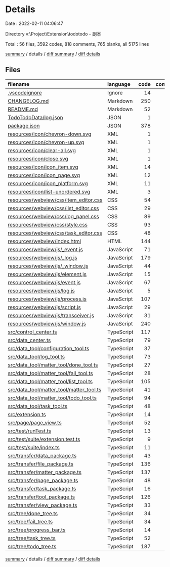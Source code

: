 # Details

Date : 2022-02-11 04:06:47

Directory v:\Project\Extension\todotodo - 副本

Total : 56 files,  3592 codes, 818 comments, 765 blanks, all 5175 lines

[summary](results.md) / details / [diff summary](diff.md) / [diff details](diff-details.md)

## Files
| filename | language | code | comment | blank | total |
| :--- | :--- | ---: | ---: | ---: | ---: |
| [.vscodeignore](/.vscodeignore) | Ignore | 14 | 0 | 0 | 14 |
| [CHANGELOG.md](/CHANGELOG.md) | Markdown | 250 | 6 | 49 | 305 |
| [README.md](/README.md) | Markdown | 52 | 0 | 14 | 66 |
| [TodoTodoData/log.json](/TodoTodoData/log.json) | JSON | 1 | 0 | 0 | 1 |
| [package.json](/package.json) | JSON | 378 | 0 | 0 | 378 |
| [resources/icon/chevron-down.svg](/resources/icon/chevron-down.svg) | XML | 1 | 0 | 0 | 1 |
| [resources/icon/chevron-up.svg](/resources/icon/chevron-up.svg) | XML | 1 | 0 | 0 | 1 |
| [resources/icon/clear-all.svg](/resources/icon/clear-all.svg) | XML | 1 | 0 | 0 | 1 |
| [resources/icon/close.svg](/resources/icon/close.svg) | XML | 1 | 0 | 0 | 1 |
| [resources/icon/icon_item.svg](/resources/icon/icon_item.svg) | XML | 14 | 1 | 1 | 16 |
| [resources/icon/icon_page.svg](/resources/icon/icon_page.svg) | XML | 12 | 1 | 1 | 14 |
| [resources/icon/icon_platform.svg](/resources/icon/icon_platform.svg) | XML | 11 | 1 | 1 | 13 |
| [resources/icon/list-unordered.svg](/resources/icon/list-unordered.svg) | XML | 3 | 0 | 1 | 4 |
| [resources/webview/css/item_editor.css](/resources/webview/css/item_editor.css) | CSS | 54 | 0 | 21 | 75 |
| [resources/webview/css/list_editor.css](/resources/webview/css/list_editor.css) | CSS | 29 | 0 | 10 | 39 |
| [resources/webview/css/log_panel.css](/resources/webview/css/log_panel.css) | CSS | 89 | 0 | 34 | 123 |
| [resources/webview/css/style.css](/resources/webview/css/style.css) | CSS | 93 | 2 | 42 | 137 |
| [resources/webview/css/task_editor.css](/resources/webview/css/task_editor.css) | CSS | 48 | 0 | 19 | 67 |
| [resources/webview/index.html](/resources/webview/index.html) | HTML | 144 | 16 | 25 | 185 |
| [resources/webview/js/_event.js](/resources/webview/js/_event.js) | JavaScript | 71 | 20 | 20 | 111 |
| [resources/webview/js/_log.js](/resources/webview/js/_log.js) | JavaScript | 179 | 12 | 21 | 212 |
| [resources/webview/js/_window.js](/resources/webview/js/_window.js) | JavaScript | 44 | 15 | 10 | 69 |
| [resources/webview/js/element.js](/resources/webview/js/element.js) | JavaScript | 15 | 24 | 5 | 44 |
| [resources/webview/js/event.js](/resources/webview/js/event.js) | JavaScript | 67 | 45 | 18 | 130 |
| [resources/webview/js/log.js](/resources/webview/js/log.js) | JavaScript | 5 | 3 | 3 | 11 |
| [resources/webview/js/process.js](/resources/webview/js/process.js) | JavaScript | 107 | 7 | 18 | 132 |
| [resources/webview/js/script.js](/resources/webview/js/script.js) | JavaScript | 29 | 23 | 8 | 60 |
| [resources/webview/js/transceiver.js](/resources/webview/js/transceiver.js) | JavaScript | 31 | 8 | 10 | 49 |
| [resources/webview/js/window.js](/resources/webview/js/window.js) | JavaScript | 240 | 43 | 42 | 325 |
| [src/control_center.ts](/src/control_center.ts) | TypeScript | 117 | 22 | 30 | 169 |
| [src/data_center.ts](/src/data_center.ts) | TypeScript | 79 | 0 | 17 | 96 |
| [src/data_tool/configuration_tool.ts](/src/data_tool/configuration_tool.ts) | TypeScript | 37 | 11 | 6 | 54 |
| [src/data_tool/log_tool.ts](/src/data_tool/log_tool.ts) | TypeScript | 73 | 14 | 16 | 103 |
| [src/data_tool/matter_tool/done_tool.ts](/src/data_tool/matter_tool/done_tool.ts) | TypeScript | 27 | 8 | 7 | 42 |
| [src/data_tool/matter_tool/fail_tool.ts](/src/data_tool/matter_tool/fail_tool.ts) | TypeScript | 28 | 9 | 7 | 44 |
| [src/data_tool/matter_tool/list_tool.ts](/src/data_tool/matter_tool/list_tool.ts) | TypeScript | 105 | 23 | 16 | 144 |
| [src/data_tool/matter_tool/matter_tool.ts](/src/data_tool/matter_tool/matter_tool.ts) | TypeScript | 41 | 35 | 8 | 84 |
| [src/data_tool/matter_tool/todo_tool.ts](/src/data_tool/matter_tool/todo_tool.ts) | TypeScript | 94 | 39 | 25 | 158 |
| [src/data_tool/task_tool.ts](/src/data_tool/task_tool.ts) | TypeScript | 48 | 13 | 16 | 77 |
| [src/extension.ts](/src/extension.ts) | TypeScript | 14 | 3 | 3 | 20 |
| [src/page/page_view.ts](/src/page/page_view.ts) | TypeScript | 52 | 20 | 14 | 86 |
| [src/test/runTest.ts](/src/test/runTest.ts) | TypeScript | 13 | 5 | 6 | 24 |
| [src/test/suite/extension.test.ts](/src/test/suite/extension.test.ts) | TypeScript | 9 | 3 | 4 | 16 |
| [src/test/suite/index.ts](/src/test/suite/index.ts) | TypeScript | 11 | 25 | 3 | 39 |
| [src/transfer/data_package.ts](/src/transfer/data_package.ts) | TypeScript | 43 | 9 | 9 | 61 |
| [src/transfer/file_package.ts](/src/transfer/file_package.ts) | TypeScript | 136 | 17 | 37 | 190 |
| [src/transfer/matter_package.ts](/src/transfer/matter_package.ts) | TypeScript | 137 | 72 | 24 | 233 |
| [src/transfer/page_package.ts](/src/transfer/page_package.ts) | TypeScript | 48 | 40 | 17 | 105 |
| [src/transfer/task_package.ts](/src/transfer/task_package.ts) | TypeScript | 16 | 8 | 3 | 27 |
| [src/transfer/tool_package.ts](/src/transfer/tool_package.ts) | TypeScript | 126 | 104 | 39 | 269 |
| [src/transfer/view_package.ts](/src/transfer/view_package.ts) | TypeScript | 33 | 9 | 9 | 51 |
| [src/tree/done_tree.ts](/src/tree/done_tree.ts) | TypeScript | 34 | 16 | 8 | 58 |
| [src/tree/fail_tree.ts](/src/tree/fail_tree.ts) | TypeScript | 34 | 16 | 8 | 58 |
| [src/tree/progress_bar.ts](/src/tree/progress_bar.ts) | TypeScript | 14 | 4 | 4 | 22 |
| [src/tree/task_tree.ts](/src/tree/task_tree.ts) | TypeScript | 52 | 20 | 17 | 89 |
| [src/tree/todo_tree.ts](/src/tree/todo_tree.ts) | TypeScript | 187 | 46 | 39 | 272 |

[summary](results.md) / details / [diff summary](diff.md) / [diff details](diff-details.md)